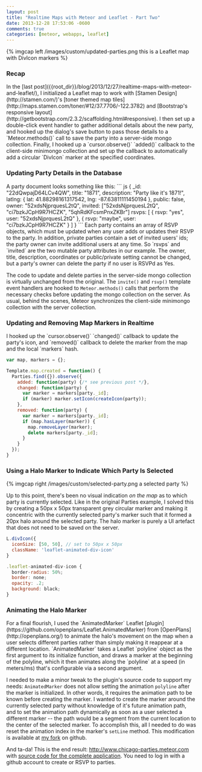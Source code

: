 ```yaml
---
layout: post
title: "Realtime Maps with Meteor and Leaflet - Part Two"
date: 2013-12-28 17:53:06 -0600
comments: true
categories: [meteor, webapps, leaflet]
---
```

{% imgcap left /images/custom/updated-parties.png this is a Leaflet map with DivIcon markers %} 
<h3>Recap</h3>
In the [last post]({{root_dir}}/blog/2013/12/27/realtime-maps-with-meteor-and-leaflet/), I initialized a Leaflet map to work with [Stamen Design](http://stamen.com/)'s [toner themed map tiles](http://maps.stamen.com/toner/#12/37.7706/-122.3782) and [Bootstrap's responsive layout](http://getbootstrap.com/2.3.2/scaffolding.html#responsive). I then set up a double-click event handler to gather additional details about the new party, and hooked up the dialog's save button to pass those details to a `Meteor.methods()` call to save the party into a server-side mongo collection. Finally, I hooked up a `cursor.observe()` `added()` callback to the client-side minimongo collection and set up the callback to automatically add a circular `DivIcon` marker at the specified coordinates. 
<!--more-->
<h3>Updating Party Details in the Database</h3>
A party document looks something like this:
``` js
{
  _id: "22dQwpajD64LCv4QW",
  title: "1871",
  description: "Party like it's 1871!",
  latlng: {
    lat: 41.88298161317542,
    lng:  -87.63811111450194
  },
  public: false,
  owner: "52xdsNjprquesL2tQ",
  invited: ["52xdsNjprquesL2tQ", "ci7bzkJCpH9R7HCZK", "5qhRdKFcsmPnxZKBr"]
  rsvps: [
    {
      rsvp: "yes",
      user: "52xdsNjprquesL2tQ"
    },
    {
      rsvp: "maybe",
      user: "ci7bzkJCpH9R7HCZK"
    }
  ]
}
```
Each party contains an array of RSVP objects, which must be updated when any user adds or updates their RSVP to the party. In addition, private parties contain a set of invited users' ids; the party owner can invite additional users at any time. So `rsvps` and `invited` are the two mutable party attributes in our example. The owner, title, description, coordinates or public/private setting cannot be changed, but a party's owner can delete the party if no user is RSVPd as Yes.

The code to update and delete parties in the server-side mongo collection is virtually unchanged from the original. The `invite()` and `rsvp()` template event handlers are hooked to `Meteor.methods()` calls that perform the necessary checks before updating the mongo collection on the server. As usual, behind the scenes, Meteor synchronizes the client-side minimongo collection with the server collection.

<h3>Updating and Removing Map Markers in Realtime</h3>
I hooked up the `cursor.observe()` `changed()` callback to update the party's icon, and `removed()` callback to delete the marker from the map and the local `markers` hash.

``` js
var map, markers = {};

Template.map.created = function() {
  Parties.find({}).observe({
    added: function(party) {/* see previous post */},
    changed: function(party) {
      var marker = markers[party._id];
      if (marker) marker.setIcon(createIcon(party));
    },
    removed: function(party) {
      var marker = markers[party._id];
      if (map.hasLayer(marker)) {
        map.removeLayer(marker);
        delete markers[party._id];
      }
    }
  });
}
```
<h3>Using a Halo Marker to Indicate Which Party Is Selected</h3>
{% imgcap right /images/custom/selected-party.png a selected party %} 

Up to this point, there's been no visual indication _on the map_ as to which party is currently selected. Like in the original Parties example, I solved this by creating a 50px x 50px transparent grey circular marker and making it concentric with the currently selected party's marker such that it formed a 20px halo around the selected party. The halo marker is purely a UI artefact that does not need to be saved on the server.

``` js
L.divIcon({
  iconSize: [50, 50], // set to 50px x 50px
  className: 'leaflet-animated-div-icon'
}
```
``` js
.leaflet-animated-div-icon {
  border-radius: 50%;
  border: none;
  opacity: .2;
  background: black;
}
```

<h3>Animating the Halo Marker</h3>
For a final flourish, I used the `AnimatedMarker` Leaflet [plugin](https://github.com/openplans/Leaflet.AnimatedMarker) from [OpenPlans](http://openplans.org/) to animate the halo's movement on the map when a user selects different parties rather than simply making it reappear at a different location. `AnimatedMarker` takes a Leaflet `polyline` object as the first argument to its initialize function, and draws a marker at the beginning of the polyline, which it then animates along the `polyline` at a speed (in meters/ms) that's configurable via a second argument. 

I needed to make a minor tweak to the plugin's source code to support my needs: `AnimatedMarker` does not allow setting the animation `polyline` after the marker is initialized. In other words, it requires the animation path to be known before creating the marker. I wanted to create the marker around the currently selected party without knowledge of it's future animation path, and to set the animation path dynamically as soon as a user selected a different marker -- the path would be a segment from the current location to the center of the selected marker. To accomplish this, all I needed to do was reset the animation index in the marker's `setLine` method. This modification is available at [my fork](https://github.com/pkaushik/Leaflet.AnimatedMarker) on github.

And ta-da! This is the end result: http://www.chicago-parties.meteor.com with [source code for the complete application](https://github.com/pkaushik/parties). You need to log in with a github account to create or RSVP to parties.
